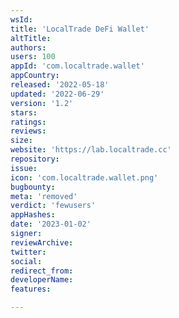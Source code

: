 ```yaml
---
wsId: 
title: 'LocalTrade DeFi Wallet'
altTitle: 
authors: 
users: 100
appId: 'com.localtrade.wallet'
appCountry: 
released: '2022-05-18'
updated: '2022-06-29'
version: '1.2'
stars: 
ratings: 
reviews: 
size: 
website: 'https://lab.localtrade.cc'
repository: 
issue: 
icon: 'com.localtrade.wallet.png'
bugbounty: 
meta: 'removed'
verdict: 'fewusers'
appHashes: 
date: '2023-01-02'
signer: 
reviewArchive: 
twitter: 
social: 
redirect_from: 
developerName: 
features: 

---
```


